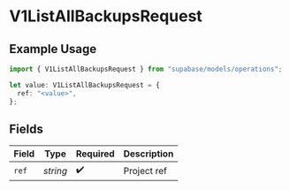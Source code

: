 # V1ListAllBackupsRequest

## Example Usage

```typescript
import { V1ListAllBackupsRequest } from "supabase/models/operations";

let value: V1ListAllBackupsRequest = {
  ref: "<value>",
};
```

## Fields

| Field              | Type               | Required           | Description        |
| ------------------ | ------------------ | ------------------ | ------------------ |
| `ref`              | *string*           | :heavy_check_mark: | Project ref        |